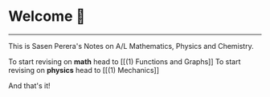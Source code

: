 # Welcome 👋
-----
This is Sasen Perera's Notes on A/L Mathematics, Physics and Chemistry.

To start revising on **math** head to [[(1) Functions and Graphs]]
To start revising on **physics** head to [[(1) Mechanics]]

And that's it!